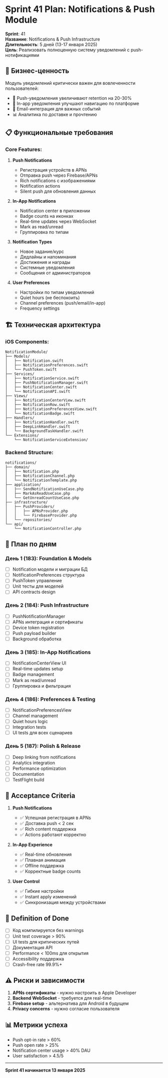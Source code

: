 # Sprint 41 Plan: Notifications & Push Module

**Sprint**: 41  
**Название**: Notifications & Push Infrastructure  
**Длительность**: 5 дней (13-17 января 2025)  
**Цель**: Реализовать полноценную систему уведомлений с push-нотификациями

## 🎯 Бизнес-ценность

Модуль уведомлений критически важен для вовлеченности пользователей:
- 📱 Push-уведомления увеличивают retention на 20-30%
- 🔔 In-app уведомления улучшают навигацию по платформе  
- 📧 Email-интеграция для важных событий
- 📊 Аналитика по доставке и прочтению

## 📋 Функциональные требования

### Core Features:
1. **Push Notifications**
   - Регистрация устройств в APNs
   - Отправка push через Firebase/APNs
   - Rich notifications с изображениями
   - Notification actions
   - Silent push для обновления данных

2. **In-App Notifications**
   - Notification center в приложении
   - Badge counts на иконках
   - Real-time updates через WebSocket
   - Mark as read/unread
   - Группировка по типам

3. **Notification Types**
   - Новое задание/курс
   - Дедлайны и напоминания
   - Достижения и награды
   - Системные уведомления
   - Сообщения от администраторов

4. **User Preferences**
   - Настройки по типам уведомлений
   - Quiet hours (не беспокоить)
   - Channel preferences (push/email/in-app)
   - Frequency settings

## 🏗️ Техническая архитектура

### iOS Components:
```
NotificationModule/
├── Models/
│   ├── Notification.swift
│   ├── NotificationPreferences.swift
│   └── PushToken.swift
├── Services/
│   ├── NotificationService.swift
│   ├── PushNotificationManager.swift
│   ├── NotificationCenter.swift
│   └── NotificationAPI.swift
├── Views/
│   ├── NotificationCenterView.swift
│   ├── NotificationRow.swift
│   ├── NotificationPreferencesView.swift
│   └── NotificationBadge.swift
├── Handlers/
│   ├── NotificationHandler.swift
│   ├── DeepLinkHandler.swift
│   └── BackgroundTaskHandler.swift
└── Extensions/
    └── NotificationServiceExtension/
```

### Backend Structure:
```
notifications/
├── domain/
│   ├── Notification.php
│   ├── NotificationChannel.php
│   └── NotificationTemplate.php
├── application/
│   ├── SendNotificationUseCase.php
│   ├── MarkAsReadUseCase.php
│   └── GetUnreadCountUseCase.php
├── infrastructure/
│   ├── PushProviders/
│   │   ├── APNsProvider.php
│   │   └── FirebaseProvider.php
│   └── repositories/
└── api/
    └── NotificationController.php
```

## 📅 План по дням

### День 1 (183): Foundation & Models
- [ ] Notification модели и миграции БД
- [ ] NotificationPreferences структура
- [ ] PushToken управление
- [ ] Unit тесты для моделей
- [ ] API contracts design

### День 2 (184): Push Infrastructure  
- [ ] PushNotificationManager
- [ ] APNs интеграция и сертификаты
- [ ] Device token registration
- [ ] Push payload builder
- [ ] Background обработка

### День 3 (185): In-App Notifications
- [ ] NotificationCenterView UI
- [ ] Real-time updates setup
- [ ] Badge management
- [ ] Mark as read/unread
- [ ] Группировка и фильтрация

### День 4 (186): Preferences & Testing
- [ ] NotificationPreferencesView
- [ ] Channel management
- [ ] Quiet hours logic
- [ ] Integration tests
- [ ] UI tests для всех сценариев

### День 5 (187): Polish & Release
- [ ] Deep linking from notifications
- [ ] Analytics integration
- [ ] Performance optimization
- [ ] Documentation
- [ ] TestFlight build

## 🎯 Acceptance Criteria

1. **Push Notifications**
   - ✅ Успешная регистрация в APNs
   - ✅ Доставка push < 2 сек
   - ✅ Rich content поддержка
   - ✅ Actions работают корректно

2. **In-App Experience**
   - ✅ Real-time обновления
   - ✅ Плавная анимация
   - ✅ Offline поддержка
   - ✅ Корректные badge counts

3. **User Control**
   - ✅ Гибкие настройки
   - ✅ Instant apply изменений
   - ✅ Синхронизация между устройствами

## 🚀 Definition of Done

- [ ] Код компилируется без warnings
- [ ] Unit test coverage > 90%
- [ ] UI tests для критических путей
- [ ] Документация API
- [ ] Performance < 100ms для открытия
- [ ] Accessibility поддержка
- [ ] Crash-free rate 99.9%+

## ⚠️ Риски и зависимости

1. **APNs сертификаты** - нужно настроить в Apple Developer
2. **Backend WebSocket** - требуется для real-time
3. **Firebase setup** - альтернатива для Android в будущем
4. **Privacy concerns** - нужно согласие пользователя

## 📊 Метрики успеха

- Push opt-in rate > 60%
- Push open rate > 25%  
- Notification center usage > 40% DAU
- User satisfaction > 4.5/5

---

**Sprint 41 начинается 13 января 2025** 